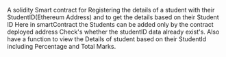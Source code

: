 A solidity Smart contract for Registering the details of a student with their StudentID(Ethereum Address) and to get the details based on their Student ID Here in smartContract the Students can be added only by the contract deployed address Check's whether the studentID data already exist's. Also have a function to view the Details of student based on their StudentId including Percentage and Total Marks.  
 
 
